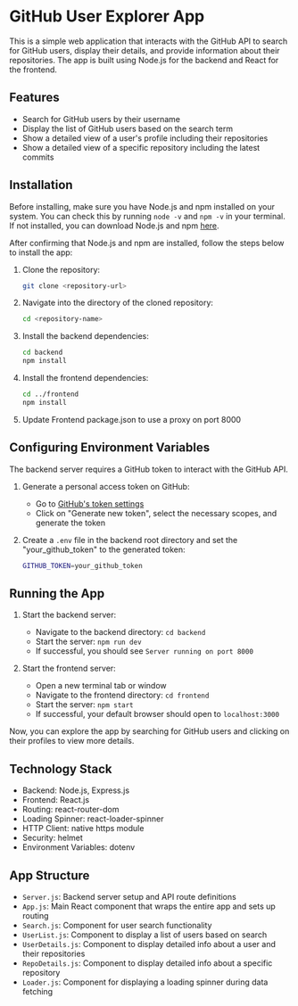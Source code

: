 # GitHub User Explorer App

This is a simple web application that interacts with the GitHub API to search for GitHub users, display their details, and provide information about their repositories. The app is built using Node.js for the backend and React for the frontend.

## Features

- Search for GitHub users by their username
- Display the list of GitHub users based on the search term
- Show a detailed view of a user's profile including their repositories
- Show a detailed view of a specific repository including the latest commits

## Installation

Before installing, make sure you have Node.js and npm installed on your system. You can check this by running `node -v` and `npm -v` in your terminal. If not installed, you can download Node.js and npm [here](https://nodejs.org/en/download/).

After confirming that Node.js and npm are installed, follow the steps below to install the app:

1. Clone the repository:
    ```bash
    git clone <repository-url>
    ```

2. Navigate into the directory of the cloned repository:
    ```bash
    cd <repository-name>
    ```

3. Install the backend dependencies:
    ```bash
    cd backend
    npm install
    ```

4. Install the frontend dependencies:
    ```bash
    cd ../frontend
    npm install
    ```

5. Update Frontend package.json to use a proxy on port 8000

## Configuring Environment Variables

The backend server requires a GitHub token to interact with the GitHub API. 

1. Generate a personal access token on GitHub: 
   - Go to [GitHub's token settings](https://github.com/settings/tokens)
   - Click on "Generate new token", select the necessary scopes, and generate the token

2. Create a `.env` file in the backend root directory and set the "your_github_token" to the generated token:
    ```bash
    GITHUB_TOKEN=your_github_token
    ```

## Running the App

1. Start the backend server:
    - Navigate to the backend directory: `cd backend`
    - Start the server: `npm run dev`
    - If successful, you should see `Server running on port 8000`

2. Start the frontend server:
    - Open a new terminal tab or window
    - Navigate to the frontend directory: `cd frontend`
    - Start the server: `npm start`
    - If successful, your default browser should open to `localhost:3000`

Now, you can explore the app by searching for GitHub users and clicking on their profiles to view more details.

## Technology Stack

- Backend: Node.js, Express.js
- Frontend: React.js
- Routing: react-router-dom
- Loading Spinner: react-loader-spinner
- HTTP Client: native https module
- Security: helmet
- Environment Variables: dotenv

## App Structure

- `Server.js`: Backend server setup and API route definitions
- `App.js`: Main React component that wraps the entire app and sets up routing
- `Search.js`: Component for user search functionality
- `UserList.js`: Component to display a list of users based on search
- `UserDetails.js`: Component to display detailed info about a user and their repositories
- `RepoDetails.js`: Component to display detailed info about a specific repository
- `Loader.js`: Component for displaying a loading spinner during data fetching